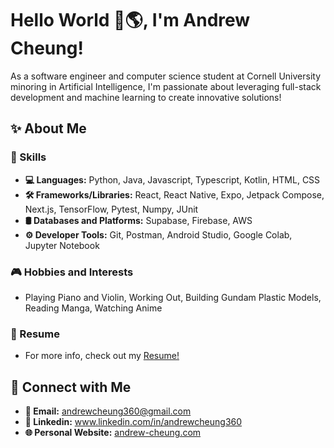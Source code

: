 # Hello World 👋🌎, I'm Andrew Cheung!
As a software engineer and computer science student at Cornell University minoring in Artificial Intelligence, I'm passionate about leveraging full-stack development and machine learning to create innovative solutions!

## ✨ About Me
  ### 🚀 Skills
  - **💻 Languages:** Python, Java, Javascript, Typescript, Kotlin, HTML, CSS
  - **🛠️ Frameworks/Libraries:** React, React Native, Expo, Jetpack Compose, Next.js, TensorFlow, Pytest, Numpy, JUnit
  - **🛢 Databases and Platforms:** Supabase, Firebase, AWS
  - **⚙️ Developer Tools:** Git, Postman, Android Studio, Google Colab, Jupyter Notebook
  ### 🎮 Hobbies and Interests
  - Playing Piano and Violin, Working Out, Building Gundam Plastic Models, Reading Manga, Watching Anime
  ### 📝 Resume
  - For more info, check out my [Resume!](https://drive.google.com/file/d/1RF_0_-clvubnjwPUthkd15d6rbrhh78y/view?usp=sharing)

## 🤝 Connect with Me
- **📧 Email:** andrewcheung360@gmail.com
- **🔗 Linkedin:** www.linkedin.com/in/andrewcheung360
- **🌐 Personal Website:** [andrew-cheung.com](andrew-cheung.com)

